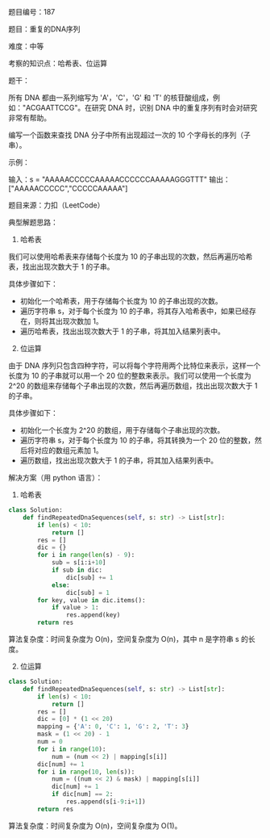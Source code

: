 题目编号：187

题目：重复的DNA序列

难度：中等

考察的知识点：哈希表、位运算

题干：

所有 DNA 都由一系列缩写为 'A'，'C'，'G' 和 'T' 的核苷酸组成，例如："ACGAATTCCG"。在研究 DNA 时，识别 DNA 中的重复序列有时会对研究非常有帮助。

编写一个函数来查找 DNA 分子中所有出现超过一次的 10 个字母长的序列（子串）。

示例：

输入：s = "AAAAACCCCCAAAAACCCCCCAAAAAGGGTTT"
输出：["AAAAACCCCC","CCCCCAAAAA"]

题目来源：力扣（LeetCode）

典型解题思路：

1. 哈希表

我们可以使用哈希表来存储每个长度为 10 的子串出现的次数，然后再遍历哈希表，找出出现次数大于 1 的子串。

具体步骤如下：

- 初始化一个哈希表，用于存储每个长度为 10 的子串出现的次数。
- 遍历字符串 s，对于每个长度为 10 的子串，将其存入哈希表中，如果已经存在，则将其出现次数加 1。
- 遍历哈希表，找出出现次数大于 1 的子串，将其加入结果列表中。

2. 位运算

由于 DNA 序列只包含四种字符，可以将每个字符用两个比特位来表示，这样一个长度为 10 的子串就可以用一个 20 位的整数来表示。我们可以使用一个长度为 2^20 的数组来存储每个子串出现的次数，然后再遍历数组，找出出现次数大于 1 的子串。

具体步骤如下：

- 初始化一个长度为 2^20 的数组，用于存储每个子串出现的次数。
- 遍历字符串 s，对于每个长度为 10 的子串，将其转换为一个 20 位的整数，然后将对应的数组元素加 1。
- 遍历数组，找出出现次数大于 1 的子串，将其加入结果列表中。

解决方案（用 python 语言）：

1. 哈希表

```python
class Solution:
    def findRepeatedDnaSequences(self, s: str) -> List[str]:
        if len(s) < 10:
            return []
        res = []
        dic = {}
        for i in range(len(s) - 9):
            sub = s[i:i+10]
            if sub in dic:
                dic[sub] += 1
            else:
                dic[sub] = 1
        for key, value in dic.items():
            if value > 1:
                res.append(key)
        return res
```

算法复杂度：时间复杂度为 O(n)，空间复杂度为 O(n)，其中 n 是字符串 s 的长度。

2. 位运算

```python
class Solution:
    def findRepeatedDnaSequences(self, s: str) -> List[str]:
        if len(s) < 10:
            return []
        res = []
        dic = [0] * (1 << 20)
        mapping = {'A': 0, 'C': 1, 'G': 2, 'T': 3}
        mask = (1 << 20) - 1
        num = 0
        for i in range(10):
            num = (num << 2) | mapping[s[i]]
        dic[num] += 1
        for i in range(10, len(s)):
            num = ((num << 2) & mask) | mapping[s[i]]
            dic[num] += 1
            if dic[num] == 2:
                res.append(s[i-9:i+1])
        return res
```

算法复杂度：时间复杂度为 O(n)，空间复杂度为 O(1)。